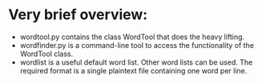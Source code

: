 # Very brief overview: #

- wordtool.py contains the class WordTool that does the heavy lifting.
- wordfinder.py is a command-line tool to access the functionality of the WordTool class.
- wordlist is a useful default word list. Other word lists can be used. The required format is a single plaintext file containing one word per line.